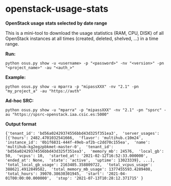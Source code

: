 # openstack-usage-stats

**OpenStack usage stats selected by date range**

This is a mini-tool to download the usage statistics (RAM, CPU, DISK) of all OpenStack instances at all times (created, deleted, shelved, ...) in a time range.

**Run:**

``python osus.py show -u <username> -p "<password>" -nv "<version>" -pn "<project_name>" -au "<auth_>"``

**Example:**

``python osus.py show -u mparra -p "mipassXXX" -nv "2.1" -pn "my_project_a" -au "https://auth"``

**Ad-hoc SRC:**

``python osus.py show -u "mparra" -p "mipassXXX" -nv "2.1" -pn "spsrc" -au "https://spsrc-openstack.iaa.csic.es:5000"``

**Output format**

``{'tenant_id': 'bd56a02429374556bbd43d325f351ea3', 
   'server_usages': 
       [{'hours': 2482.4701032541666, 
         'flavor': 'multihub.c10m24', 
         'instance_id': '0b1f6831-444f-49eb-af2b-c2dd70c155ea', 
         'name': 'multihub-kg2egzpbkmet-master-0', 
         'tenant_id': 'bd56a02429374556bbd43d325f351ea3', 
         'memory_mb': 24576, 
         'local_gb': 50, 
         'vcpus': 10, 
         'started_at': '2021-02-12T16:52:33.000000', 
         'ended_at': None, 
         'state': 'active', 
         'uptime': 13023339},
         ...],
   'total_local_gb_usage': 2163405.358809722, 
   'total_vcpus_usage': 388621.4912849582, 
   'total_memory_mb_usage': 1377455593.4289408, 
   'total_hours': 39070.38630301945, 
   'start': '2021-04-01T00:00:00.000000', 
   'stop': '2021-07-13T10:28:12.371715'
  }
``
